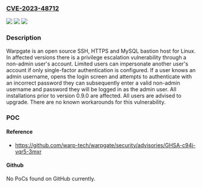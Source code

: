 ### [CVE-2023-48712](https://cve.mitre.org/cgi-bin/cvename.cgi?name=CVE-2023-48712)
![](https://img.shields.io/static/v1?label=Product&message=warpgate&color=blue)
![](https://img.shields.io/static/v1?label=Version&message=%3D%20%3C%200.9.0%20&color=brighgreen)
![](https://img.shields.io/static/v1?label=Vulnerability&message=CWE-863%3A%20Incorrect%20Authorization&color=brighgreen)

### Description

Warpgate is an open source SSH, HTTPS and MySQL bastion host for Linux. In affected versions there is a privilege escalation vulnerability through a non-admin user's account. Limited users can impersonate another user's account if only single-factor authentication is configured. If a user knows an admin username, opens the login screen and attempts to authenticate with an incorrect password they can subsequently enter a valid non-admin username and password they will be logged in as the admin user. All installations prior to version 0.9.0 are affected. All users are advised to upgrade. There are no known workarounds for this vulnerability.

### POC

#### Reference
- https://github.com/warp-tech/warpgate/security/advisories/GHSA-c94j-vqr5-3mxr

#### Github
No PoCs found on GitHub currently.

